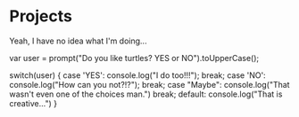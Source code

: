 # Projects
Yeah, I have no idea what I'm doing...


var user = prompt("Do you like turtles? YES or NO").toUpperCase();

switch(user) {
    case 'YES':
        console.log("I do too!!!");
        break;
    case 'NO':
        console.log("How can you not?!?");
        break;
    case "Maybe":
        console.log("That wasn't even one of the choices man.")
        break;
    default:
        console.log("That is creative...") 
}
